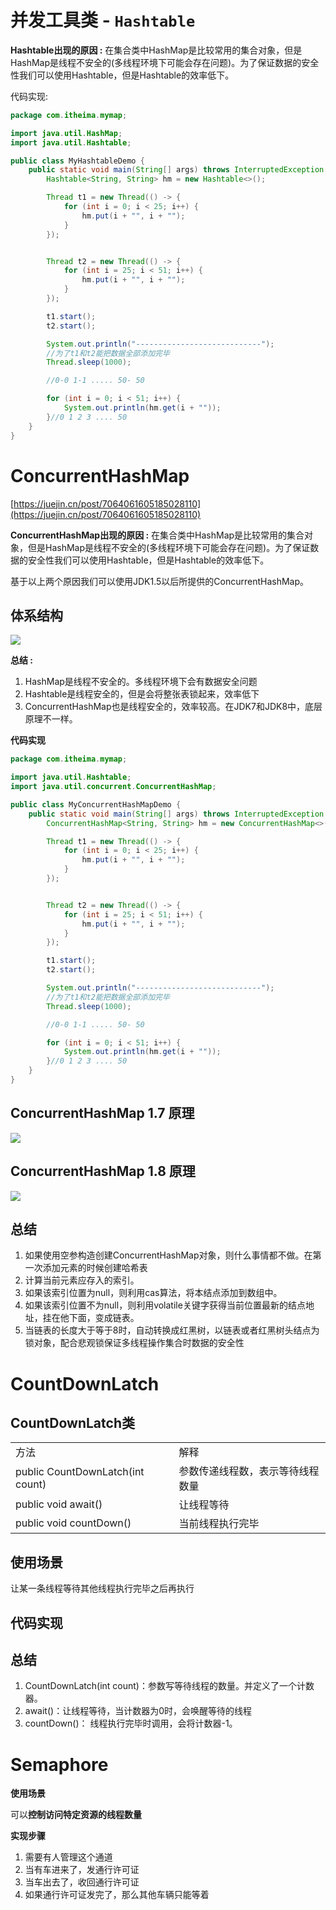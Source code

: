 # 并发工具类 - `Hashtable`

**Hashtable出现的原因 :** 在集合类中HashMap是比较常用的集合对象，但是HashMap是线程不安全的(多线程环境下可能会存在问题)。为了保证数据的安全性我们可以使用Hashtable，但是Hashtable的效率低下。

代码实现:

```Java
package com.itheima.mymap;

import java.util.HashMap;
import java.util.Hashtable;

public class MyHashtableDemo {
    public static void main(String[] args) throws InterruptedException {
        Hashtable<String, String> hm = new Hashtable<>();

        Thread t1 = new Thread(() -> {
            for (int i = 0; i < 25; i++) {
                hm.put(i + "", i + "");
            }
        });


        Thread t2 = new Thread(() -> {
            for (int i = 25; i < 51; i++) {
                hm.put(i + "", i + "");
            }
        });

        t1.start();
        t2.start();

        System.out.println("----------------------------");
        //为了t1和t2能把数据全部添加完毕
        Thread.sleep(1000);

        //0-0 1-1 ..... 50- 50

        for (int i = 0; i < 51; i++) {
            System.out.println(hm.get(i + ""));
        }//0 1 2 3 .... 50
    }
}
```

# ConcurrentHashMap

[https://juejin.cn/post/7064061605185028110](https://juejin.cn/post/7064061605185028110)

**ConcurrentHashMap出现的原因 :** 在集合类中HashMap是比较常用的集合对象，但是HashMap是线程不安全的(多线程环境下可能会存在问题)。为了保证数据的安全性我们可以使用Hashtable，但是Hashtable的效率低下。

基于以上两个原因我们可以使用JDK1.5以后所提供的ConcurrentHashMap。

## **体系结构**

[![](https://cdn.nlark.com/yuque/0/2024/png/38953059/1709546581615-8d57b36d-fcc1-48d3-927d-8b14b8d0318f.png)](https://cdn.nlark.com/yuque/0/2024/png/38953059/1709546581615-8d57b36d-fcc1-48d3-927d-8b14b8d0318f.png)

**总结 :**

1. HashMap是线程不安全的。多线程环境下会有数据安全问题
2. Hashtable是线程安全的，但是会将整张表锁起来，效率低下
3. ConcurrentHashMap也是线程安全的，效率较高。在JDK7和JDK8中，底层原理不一样。

**代码实现**

```Java
package com.itheima.mymap;

import java.util.Hashtable;
import java.util.concurrent.ConcurrentHashMap;

public class MyConcurrentHashMapDemo {
    public static void main(String[] args) throws InterruptedException {
        ConcurrentHashMap<String, String> hm = new ConcurrentHashMap<>(100);

        Thread t1 = new Thread(() -> {
            for (int i = 0; i < 25; i++) {
                hm.put(i + "", i + "");
            }
        });


        Thread t2 = new Thread(() -> {
            for (int i = 25; i < 51; i++) {
                hm.put(i + "", i + "");
            }
        });

        t1.start();
        t2.start();

        System.out.println("----------------------------");
        //为了t1和t2能把数据全部添加完毕
        Thread.sleep(1000);

        //0-0 1-1 ..... 50- 50

        for (int i = 0; i < 51; i++) {
            System.out.println(hm.get(i + ""));
        }//0 1 2 3 .... 50
    }
}
```

## ConcurrentHashMap 1.7 原理

[![](https://cdn.nlark.com/yuque/0/2024/png/38953059/1709546948838-a01cd471-c5a6-4519-97d1-6f7124aeaa2f.png)](https://cdn.nlark.com/yuque/0/2024/png/38953059/1709546948838-a01cd471-c5a6-4519-97d1-6f7124aeaa2f.png)

## ConcurrentHashMap 1.8 原理

[![](https://cdn.nlark.com/yuque/0/2024/png/38953059/1709546980091-caa536f4-68b3-46af-ab8e-50daef1b7ec0.png)](https://cdn.nlark.com/yuque/0/2024/png/38953059/1709546980091-caa536f4-68b3-46af-ab8e-50daef1b7ec0.png)

## 总结

1. 如果使用空参构造创建ConcurrentHashMap对象，则什么事情都不做。在第一次添加元素的时候创建哈希表
2. 计算当前元素应存入的索引。
3. 如果该索引位置为null，则利用cas算法，将本结点添加到数组中。
4. 如果该索引位置不为null，则利用volatile关键字获得当前位置最新的结点地址，挂在他下面，变成链表。
5. 当链表的长度大于等于8时，自动转换成红黑树，以链表或者红黑树头结点为锁对象，配合悲观锁保证多线程操作集合时数据的安全性

# CountDownLatch

## **CountDownLatch类**

|   |   |
|---|---|
|方法|解释|
|public CountDownLatch(int count)|参数传递线程数，表示等待线程数量|
|public void await()|让线程等待|
|public void countDown()|当前线程执行完毕|

## **使用场景**

让某一条线程等待其他线程执行完毕之后再执行

## **代码实现**

## **总结**

1. CountDownLatch(int count)：参数写等待线程的数量。并定义了一个计数器。
2. await()：让线程等待，当计数器为0时，会唤醒等待的线程
3. countDown()： 线程执行完毕时调用，会将计数器-1。

# Semaphore

**使用场景**

可以**控制访问特定资源的线程数量**

**实现步骤**

1. 需要有人管理这个通道
2. 当有车进来了，发通行许可证
3. 当车出去了，收回通行许可证
4. 如果通行许可证发完了，那么其他车辆只能等着